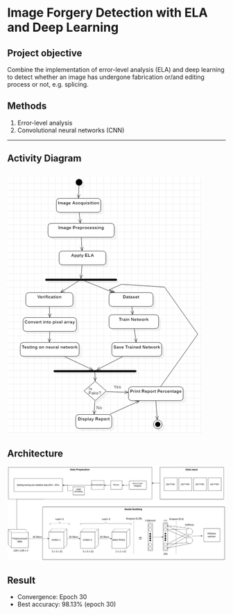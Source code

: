 # Image Forgery Detection with ELA and Deep Learning


## Project objective
Combine the implementation of error-level analysis (ELA) and deep learning to detect whether an image has undergone fabrication or/and editing process or not, e.g. splicing.

## Methods
1. Error-level analysis
2. Convolutional neural networks (CNN)
---
## Activity Diagram 
![Activity-Diagram](doc/Activity.png)
---
## Architecture
![full-architecture](doc/model-architecture.jpg)

## Result
- Convergence: Epoch 30
- Best accuracy: 98.13% (epoch 30)

